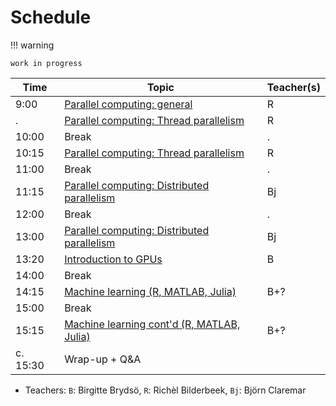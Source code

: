 # Schedule

!!! warning

    work in progress

<!-- markdownlint-disable MD013 --><!-- Tables cannot be split up over lines, hence will break 80 characters per line -->

Time  | Topic                                                                            | Teacher(s)
------|----------------------------------------------------------------------------------|-----------
9:00  | [Parallel computing: general](parallel_computing/README.md)                      | R
.     | [Parallel computing: Thread parallelism](thread_parallelism/README.md)           | R
10:00 | Break                                                                            | .
10:15 | [Parallel computing: Thread parallelism](thread_parallelism/README.md)           | R
11:00 | Break                                                                            | .
11:15 | [Parallel computing: Distributed parallelism](distributed_parallelism/README.md) | Bj
12:00 | Break                                                                            | .
13:00 | [Parallel computing: Distributed parallelism](distributed_parallelism/README.md) | Bj
13:20 | [Introduction to GPUs](gpus.md)                                                              | B 
14:00 | Break
14:15 | [Machine learning (R, MATLAB, Julia)](ML.md)                                              | B+?
15:00 | Break
15:15 | [Machine learning cont'd (R, MATLAB, Julia)](ML.md)                                  | B+?
c. 15:30  | Wrap-up + Q&A


<!-- markdownlint-enable MD013 -->

- Teachers: `B`: Birgitte Brydsö, `R`: Richèl Bilderbeek, `Bj`: Björn Claremar
